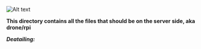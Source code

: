 ![Alt text](https://www.pngkey.com/png/detail/109-1091623_rpi-logo-landscape-print-raspberry-pi-3-b.png)




**This directory contains all the files that should be on the server side, aka drone/rpi**


_**Deatailing:**_
